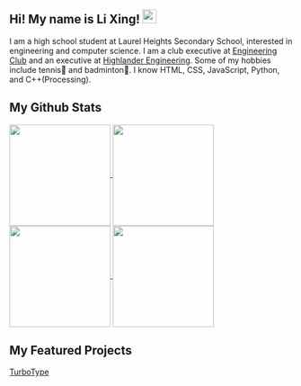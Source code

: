 ## Hi! My name is Li Xing! <img src="https://github.com/lixingyin/lixingyin/assets/114456809/5725c31a-df62-4e4b-bec4-bdefa7d00ce7" width="25" height="25">

I am a high school student at Laurel Heights Secondary School, interested in engineering and computer science. I am a club executive at [Engineering Club](https://www.instagram.com/lhssengineering/) and an executive at [Highlander Engineering](https://www.highlanderengineering.ca/). Some of my hobbies include tennis🎾 and badminton🏸. I know HTML, CSS, JavaScript, Python, and C++(Processing).

## My Github Stats

<a href="https://github.com/anuraghazra/github-readme-stats#gh-dark-mode-only">
  <img height=180 align="center" src="https://github-readme-stats.vercel.app/api?username=lixingyin&show_icons=true&theme=default"/>
  <img height=180 align="center" src="https://github-readme-stats.vercel.app/api/top-langs/?username=anuraghazra&layout=compact&theme=default"/>
</a>

<a href="https://github.com/anuraghazra/github-readme-stats#gh-light-mode-only">
  <img height=180 align="center" src="https://github-readme-stats.vercel.app/api?username=lixingyin&show_icons=true&theme=nightowl"/>
  <img height=180 align="center" src="https://github-readme-stats.vercel.app/api/top-langs/?username=anuraghazra&layout=compact&theme=nightowl"/>
</a>

## My Featured Projects 

[TurboType](https://github.com/lixingyin/TurboType)
